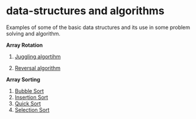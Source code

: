 # data-structures and algorithms
Examples of some of the basic data structures and its use in some problem solving and algorithm.


**Array Rotation**

1. [Juggling algortihm](https://github.com/kariyenas/data-structures/blob/master/array/array_rotation/juggling_algorithm.cpp)

2. [Reversal algorithm](https://github.com/kariyenas/data-structures/blob/master/array/array_rotation/reversal_algorithm.cpp)

**Array Sorting**
1. [Bubble Sort](https://github.com/apurvamayank/data-structures/blob/master/array/sorting/bubble_sort/bubble_sort.js)
2. [Insertion Sort](https://github.com/apurvamayank/data-structures/blob/master/array/sorting/insertion_sort/insertion_sort.js)
3. [Quick Sort](https://github.com/apurvamayank/data-structures/blob/master/array/sorting/quick_sort/quick_sort.js)
4. [Selection Sort](https://github.com/apurvamayank/data-structures/blob/master/array/sorting/selection_sort/selection_sort.js)
